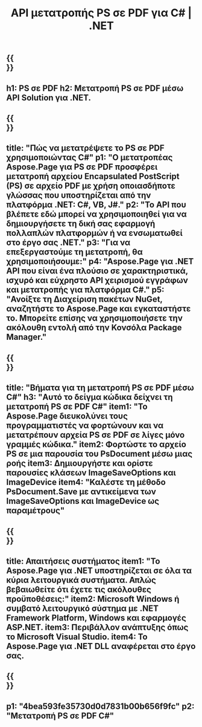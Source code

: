 ﻿---
translation: true
template: /_templates/_conversion-child-net.md
title: API μετατροπής PS σε PDF για C# |  .NET
url: /net/conversion/ps-to-pdf/
description: Δείγμα κώδικα για μετατροπή PS σε PDF C#. Χρησιμοποιήστε παράδειγμα κώδικα API για ομαδική μετατροπή αρχείων PS σε PDF εντός VB.NET, Asp.NET ή οποιασδήποτε εφαρμογής που βασίζεται στο .NET.
informat: PS
outformat: PDF
otherformats: XPS EPS
---

{{<section banner>}}
---
h1: PS σε PDF
h2: Μετατροπή PS σε PDF μέσω API Solution για .NET.
---

{{<section overview>}}
---
title: "Πώς να μετατρέψετε το PS σε PDF χρησιμοποιώντας C#"
p1: "Ο μετατροπέας Aspose.Page για PS σε PDF προσφέρει μετατροπή αρχείου Encapsulated PostScript (PS) σε αρχείο PDF με χρήση οποιασδήποτε γλώσσας που υποστηρίζεται από την πλατφόρμα .NET: C#, VB, J#."
p2: "Το API που βλέπετε εδώ μπορεί να χρησιμοποιηθεί για να δημιουργήσετε τη δική σας εφαρμογή πολλαπλών πλατφορμών ή να ενσωματωθεί στο έργο σας .NET."
p3: "Για να επεξεργαστούμε τη μετατροπή, θα χρησιμοποιήσουμε:"
p4: "Aspose.Page για .NET API που είναι ένα πλούσιο σε χαρακτηριστικά, ισχυρό και εύχρηστο API χειρισμού εγγράφων και μετατροπής για πλατφόρμα C#."
p5: "Ανοίξτε τη Διαχείριση πακέτων NuGet, αναζητήστε το Aspose.Page και εγκαταστήστε το. Μπορείτε επίσης να χρησιμοποιήσετε την ακόλουθη εντολή από την Κονσόλα Package Manager."
---

{{<section feature1>}}
---
title: "Βήματα για τη μετατροπή PS σε PDF μέσω C#"
h3: "Αυτό το δείγμα κώδικα δείχνει τη μετατροπή PS σε PDF C#"
item1: "Το Aspose.Page διευκολύνει τους προγραμματιστές να φορτώνουν και να μετατρέπουν αρχεία PS σε PDF σε λίγες μόνο γραμμές κώδικα."
item2: Φορτώστε το αρχείο PS σε μια παρουσία του PsDocument μέσω μιας ροής
item3: Δημιουργήστε και ορίστε παρουσίες κλάσεων ImageSaveOptions και ImageDevice
item4: "Καλέστε τη μέθοδο PsDocument.Save με αντικείμενα των ImageSaveOptions και ImageDevice ως παραμέτρους"
---

{{<section feature2>}}
---
title: Απαιτήσεις συστήματος
item1: "Το Aspose.Page για .NET υποστηρίζεται σε όλα τα κύρια λειτουργικά συστήματα. Απλώς βεβαιωθείτε ότι έχετε τις ακόλουθες προϋποθέσεις:"
item2: Microsoft Windows ή συμβατό λειτουργικό σύστημα με .NET Framework Platform, Windows και εφαρμογές ASP.NET.
item3: Περιβάλλον ανάπτυξης όπως το Microsoft Visual Studio.
item4: Το Aspose.Page για .NET DLL αναφέρεται στο έργο σας.
---

{{<section gist>}}
---
p1: "4bea593fe35730d0d7831b00b656f9fc"
p2: "Μετατροπή PS σε PDF C#"
---

